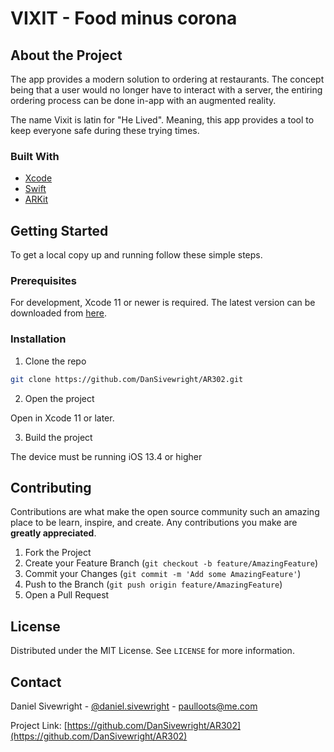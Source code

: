 
# VIXIT - Food minus corona 

## About the Project 

The app provides a modern solution to ordering at restaurants. The concept being that a user would no longer have to interact with a server, the entiring ordering process can be done in-app with an augmented reality. 

The name Vixit is latin for "He Lived". Meaning, this app provides a tool to keep everyone safe during these trying times. 

### Built With
* [Xcode](https://developer.apple.com/xcode/)
* [Swift](https://developer.apple.com/swift/)
* [ARKit](https://developer.apple.com/augmented-reality/)

## Getting Started

To get a local copy up and running follow these simple steps.

### Prerequisites

For development, Xcode 11 or newer is required. The latest version can be downloaded from [here](https://developer.apple.com/xcode/resources/).

### Installation
 
1. Clone the repo
```sh
git clone https://github.com/DanSivewright/AR302.git
```
2. Open the project

Open in Xcode 11 or later.

3. Build the project 

The device must be running iOS 13.4 or higher


## Contributing

Contributions are what make the open source community such an amazing place to be learn, inspire, and create. Any contributions you make are **greatly appreciated**.

1. Fork the Project
2. Create your Feature Branch (`git checkout -b feature/AmazingFeature`)
3. Commit your Changes (`git commit -m 'Add some AmazingFeature'`)
4. Push to the Branch (`git push origin feature/AmazingFeature`)
5. Open a Pull Request

## License

Distributed under the MIT License. See `LICENSE` for more information.


## Contact

Daniel Sivewright - [@daniel.sivewright](https://www.instagram.com/daniel.sivewright/?hl=en) - paulloots@me.com

Project Link: [https://github.com/DanSivewright/AR302](https://github.com/DanSivewright/AR302)
